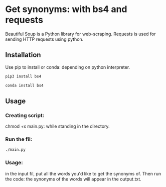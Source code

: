# Get synonyms: with bs4 and requests

Beautiful Soup is a Python library for web-scraping.
Requests is used for sending HTTP requests using python.

## Installation
Use pip to install or conda: depending on python interpreter.

```bash
pip3 install bs4

conda install bs4
```

## Usage
### Creating script:
chmod +x main.py: while standing in the directory.

### Run the fil:
```bash
./main.py
```
### Usage:
in the input fil, put all the words you'd like to get the synonyms of. Then run the code: the synonyms of the words will appear in the output.txt.





